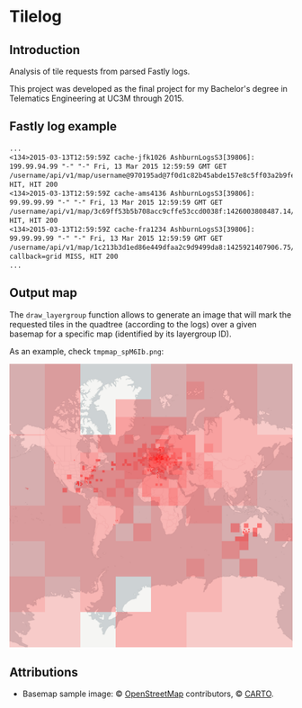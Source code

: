 # Tilelog

## Introduction
Analysis of tile requests from parsed Fastly logs.

This project was developed as the final project for my Bachelor's degree in Telematics Engineering at UC3M through 2015.


## Fastly log example

```
...
<134>2015-03-13T12:59:59Z cache-jfk1026 AshburnLogsS3[39806]: 199.99.94.99 "-" "-" Fri, 13 Mar 2015 12:59:59 GMT GET /username/api/v1/map/username@970195ad@7f0d1c82b45abde157e8c5ff03a2b9fe:1426236941662.6501//5/10/21.png HIT, HIT 200
<134>2015-03-13T12:59:59Z cache-ams4136 AshburnLogsS3[39806]: 99.99.99.99 "-" "-" Fri, 13 Mar 2015 12:59:59 GMT GET /username/api/v1/map/3c69ff53b5b708acc9cffe53ccd0038f:1426003808487.14/11/1052/673.png HIT, HIT 200
<134>2015-03-13T12:59:59Z cache-fra1234 AshburnLogsS3[39806]: 99.99.99.99 "-" "-" Fri, 13 Mar 2015 12:59:59 GMT GET /username/api/v1/map/1c213b3d1ed86e449dfaa2c9d9499da8:1425921407906.75/0/7/63/42.grid.json?callback=grid MISS, HIT 200
...
```

## Output map
The `draw_layergroup` function allows to generate an image that will mark the requested tiles in the quadtree (according to the logs) over a given basemap for a specific map (identified by its layergroup ID).

As an example, check `tmpmap_spM6Ib.png`: 

![](tmpmap_spM6Ib.png)

## Attributions
* Basemap sample image: © [OpenStreetMap](http://www.openstreetmap.org/copyright) contributors, © [CARTO](https://carto.com/attributions).
